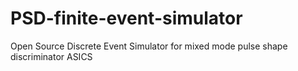 # PSD-finite-event-simulator
Open Source Discrete Event Simulator for mixed mode pulse shape discriminator ASICS
